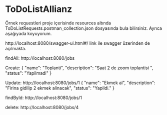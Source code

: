 # ToDoListAllianz

Örnek requestleri proje içerisinde resources altında ToDoListRequests.postman_collection.json dosyasında bula bilirsiniz. Ayrıca aşağıyada koyuyorum.

http://localhost:8080/swagger-ui.html#/ link ile swagger üzerinden de açılmakta.


findAll:
http://localhost:8080/jobs


Create:
{
    "name": "Toplanti",
    "description": "Saat 2 de zoom toplantisi ",
    "status": "Yapilmadi"
}


Update:
http://localhost:8080/jobs/1
{
    "name": "Ekmek al",
    "description": "Firina gidilip 2 ekmek alinacak",
    "status": "Yapildi."
}

findById:
http://localhost:8080/jobs/1


delete:
http://localhost:8080/jobs/4
